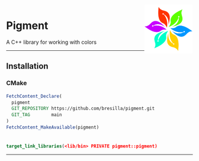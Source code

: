 
<img align="right" width="26%" src="./misc/logo.png">

Pigment
===

A C++ library for working with colors

---

## Installation

### CMake

```cmake
FetchContent_Declare(
  pigment
  GIT_REPOSITORY https://github.com/bresilla/pigment.git
  GIT_TAG        main
)
FetchContent_MakeAvailable(pigment)


target_link_libraries(<lib/bin> PRIVATE pigment::pigment)
```

---
